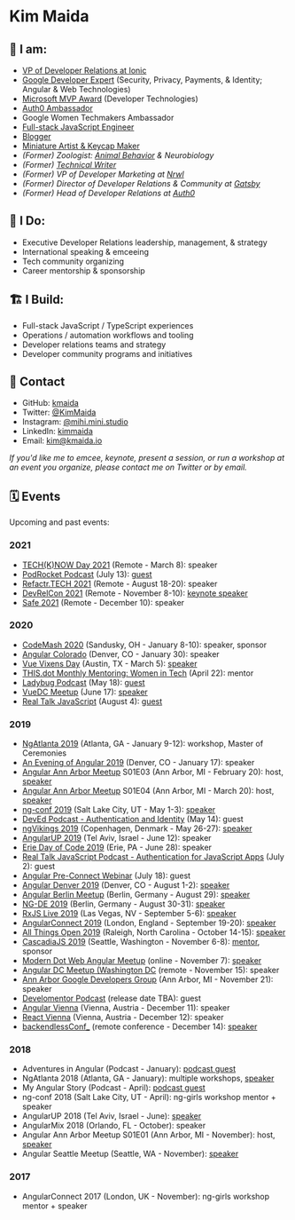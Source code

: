 # Kim Maida

## 📇 I am:

* [VP of Developer Relations at Ionic](https://ionic.io/about)
* [Google Developer Expert](https://developers.google.cn/community/experts/directory/profile/profile-kim_maida) (Security, Privacy, Payments, & Identity;  Angular & Web Technologies)
* [Microsoft MVP Award](https://mvp.microsoft.com/en-us/PublicProfile/5003696) (Developer Technologies)
* [Auth0 Ambassador](https://auth0.com/ambassador-program)
* Google Women Techmakers Ambassador
* [Full-stack JavaScript Engineer](https://github.com/kmaida)
* [Blogger](https://dev.to/kimmaida/)
* [Miniature Artist & Keycap Maker](https://mihi-mini.studio)
* _(Former) Zoologist: [Animal Behavior](https://link.springer.com/article/10.1007/s00265-010-1047-4) & Neurobiology_
* _(Former) [Technical Writer](https://auth0.com/blog/authors/kim-maida/)_
* _(Former) VP of Developer Marketing at [Nrwl](https://nrwl.io)_
* _(Former) Director of Developer Relations & Community at [Gatsby](https://gatsbyjs.com)_
* _(Former) Head of Developer Relations at [Auth0](https://auth0.com)_

## 💼 I Do:

* Executive Developer Relations leadership, management, & strategy
* International speaking & emceeing
* Tech community organizing
* Career mentorship & sponsorship

## 🏗 I Build:

* Full-stack JavaScript / TypeScript experiences
* Operations / automation workflows and tooling
* Developer relations teams and strategy
* Developer community programs and initiatives

## 📨 Contact

* GitHub: [kmaida](https://github.com/kmaida)
* Twitter: [@KimMaida](https://twitter.com/KimMaida)
* Instagram: [@mihi.mini.studio](https://instagram.com/mihi.mini.studio)
* LinkedIn: [kimmaida](https://linkedin.com/in/kimmaida)
* Email: [kim@kmaida.io](mailto:kim@kmaida.io)

_If you'd like me to emcee, keynote, present a session, or run a workshop at an event you organize, please contact me on Twitter or by email._

## 🗓 Events

Upcoming and past events:

### 2021

* [TECH(K)NOW Day 2021](https://www.techknowday.com/) (Remote - March 8): speaker
* [PodRocket Podcast](https://podrocket.logrocket.com/) (July 13): [guest](https://podrocket.logrocket.com/devrel-and-community-management)
* [Refactr.TECH 2021](https://www.refactr.tech/) (Remote - August 18-20): speaker
* [DevRelCon 2021](https://2021.devrel.net/) (Remote - November 8-10): [keynote speaker](https://developerrelations.com/dev-rel/forging-your-career-in-devrel-advocate-to-exec)
* [Safe 2021](https://webdirections.org/safe/) (Remote - December 10): speaker

### 2020

* [CodeMash 2020](https://www.codemash.org/) (Sandusky, OH - January 8-10): speaker, sponsor
* [Angular Colorado](https://angularcolorado.com/) (Denver, CO - January 30): speaker
* [Vue Vixens Day](https://vvdayus.vuevixens.org/) (Austin, TX - March 5): [speaker](https://youtu.be/1J72YQOm2zk?t=8831)
* [THIS.dot Monthly Mentoring: Women in Tech](https://www.thisdot.co/events/monthly-mentoring-women-in-tech-april) (April 22): mentor
* [Ladybug Podcast](https://ladybug.dev) (May 18): [guest](https://www.ladybug.dev/episodes/developer-communities)
* [VueDC Meetup](https://www.vuedc.io/) (June 17): [speaker](https://www.meetup.com/Vue-DC/events/271022239/)
* [Real Talk JavaScript](https://realtalkjavascript.simplecast.com/) (August 4): [guest](https://realtalkjavascript.simplecast.com/episodes/episode-95-working-in-developer-relations-with-kim-maida)

### 2019

* [NgAtlanta 2019](https://ng-atl.org) (Atlanta, GA - January 9-12): workshop, Master of Ceremonies
* [An Evening of Angular 2019](https://www.meetup.com/RockyMountainAngular/events/256213394/) (Denver, CO - January 17): speaker
* [Angular Ann Arbor Meetup](https://www.meetup.com/Angular-Ann-Arbor/) S01E03 (Ann Arbor, MI - February 20): host, [speaker](https://www.meetup.com/Angular-Ann-Arbor/events/258671796/)
* [Angular Ann Arbor Meetup](https://www.meetup.com/Angular-Ann-Arbor/) S01E04 (Ann Arbor, MI - March 20): host, [speaker](https://www.meetup.com/Angular-Ann-Arbor/events/258673152/)
* [ng-conf 2019](https://www.ng-conf.org/) (Salt Lake City, UT - May 1-3): [speaker](https://www.youtube.com/watch?v=XuRpn8KXw6g)
* [DevEd Podcast - Authentication and Identity](https://devedpodcast.com/2019/05/14/dev-ed-012-learning-about-authentication-and-identity/) (May 14): guest
* [ngVikings 2019](https://ngvikings.org) (Copenhagen, Denmark - May 26-27): [speaker](https://youtu.be/H0u4eiV9YiY)
* [AngularUP 2019](https://angular-up.com) (Tel Aviv, Israel - June 12): speaker
* [Erie Day of Code 2019](https://eriedayofcode.com/) (Erie, PA - June 28): speaker
* [Real Talk JavaScript Podcast - Authentication for JavaScript Apps](https://realtalkjavascript.simplecast.fm/b2d591e8) (July 2): guest
* [Angular Pre-Connect Webinar](https://www.youtube.com/watch?v=2vyuCtAy6b8) (July 18): guest
* [Angular Denver 2019](https://angulardenver.com) (Denver, CO - August 1-2): [speaker](https://angulardenver.com/speakers-2)
* [Angular Berlin Meetup](https://www.meetup.com/AngularJS-Meetup-Berlin/events/262367565) (Berlin, Germany - August 29): [speaker](https://www.youtube.com/watch?v=nMRrEYkb5IQ)
* [NG-DE 2019](https://ng-de.org) (Berlin, Germany - August 30-31): [speaker](https://www.youtube.com/watch?v=CyAezvRYwvA)
* [RxJS Live 2019](https://www.rxjs.live/) (Las Vegas, NV - September 5-6): [speaker](https://www.youtube.com/watch?v=flpnha6OxKI)
* [AngularConnect 2019](https://angularconnect.com) (London, England - September 19-20): [speaker](https://youtu.be/q7NZ_VWcAEI)
* [All Things Open 2019](https://allthingsopen.org) (Raleigh, North Carolina - October 14-15): [speaker](https://community.auth0.com/t/all-things-open-raleigh-nc-usa-october-13-15-2019/31634)
* [CascadiaJS 2019](https://2019.cascadiajs.com) (Seattle, Washington - November 6-8): [mentor](https://2019.cascadiajs.com/mentor-mixer), sponsor
* [Modern Dot Web Angular Meetup](https://www.thisdot.co/events/angular-meetup-online-november-2019) (online - November 7): [speaker](https://www.youtube.com/watch?v=rUPsNFyWne0)
* [Angular DC Meetup (Washington DC](https://www.meetup.com/angularDC/events/265561485/) (remote - November 15): speaker
* [Ann Arbor Google Developers Group](https://www.meetup.com/gdg-a2/events/264733037) (Ann Arbor, MI - November 21): speaker
* [Develomentor Podcast](https://podcasts.apple.com/us/podcast/develomentor/id1480732807) (release date TBA): guest
* [Angular Vienna](https://www.meetup.com/Angular-Vienna/) (Vienna, Austria - December 11): speaker
* [React Vienna](https://www.meetup.com/ReactVienna/events/263025643/) (Vienna, Austria - December 12): speaker
* [backendlessConf_](https://backendlessconf.com/) (remote conference - December 14): [speaker](https://www.youtube.com/watch?v=Fpgv5IxAM4s)

### 2018

* Adventures in Angular (Podcast - January): [podcast guest](https://devchat.tv/adv-in-angular/aia-170-ng-atlanta-zack-chapple-kim-maida/)
* NgAtlanta 2018 (Atlanta, GA - January): multiple workshops, [speaker](https://www.youtube.com/watch?v=jFy-sqcODkg)
* My Angular Story (Podcast - April): [podcast guest](https://devchat.tv/my-angular-story/mas-034-kim-maida/)
* ng-conf 2018 (Salt Lake City, UT - April): ng-girls workshop mentor + speaker
* AngularUP 2018 (Tel Aviv, Israel - June): [speaker](https://www.youtube.com/watch?v=hR3LVDTYf8E)
* AngularMix 2018 (Orlando, FL - October): speaker
* Angular Ann Arbor Meetup S01E01 (Ann Arbor, MI - November): host, [speaker](https://www.meetup.com/Angular-Ann-Arbor/events/255939185/)
* Angular Seattle Meetup (Seattle, WA - November): [speaker](https://www.meetup.com/Angular-Seattle/events/256178013/)

### 2017

* AngularConnect 2017 (London, UK - November): ng-girls workshop mentor + speaker
